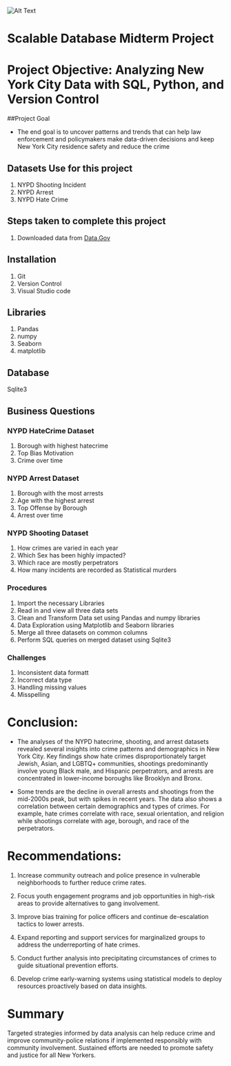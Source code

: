 
![Alt Text](https://cdn.jwplayer.com/v2/media/BBbS6k6I/poster.jpg?width=720)

# Scalable Database Midterm Project

# Project Objective: Analyzing New York City Data with SQL, Python, and Version Control

##Project Goal
- The end goal is to uncover patterns and trends that can help law enforcement and policymakers make data-driven decisions and keep New York City residence safety and reduce the crime

## Datasets Use for this project 

1. NYPD Shooting Incident
2. NYPD Arrest
3. NYPD Hate Crime

## Steps taken to complete this project

1. Downloaded data from [Data.Gov](https://catalog.data.gov/dataset/?organization=city-of-new-york)

## Installation
1. Git
2. Version Control
3. Visual Studio code

## Libraries
1. Pandas
2. numpy
3. Seaborn
4. matplotlib

## Database
Sqlite3

## Business Questions

### NYPD HateCrime Dataset
1. Borough with highest hatecrime
2. Top Bias Motivation
3. Crime over time

### NYPD Arrest Dataset
1. Borough with the most arrests
2. Age with the highest arrest
3. Top Offense by Borough
4. Arrest over time

### NYPD Shooting Dataset
1. How crimes are varied in each year
2. Which Sex has been highly impacted?
3. Which race are mostly perpetrators 
4. How many incidents are recorded as Statistical murders

### Procedures
1. Import the necessary Libraries
2. Read in and view all three data sets
3. Clean and Transform Data set using Pandas and numpy libraries
4. Data Exploration using Matplotlib and Seaborn libraries
5. Merge all three datasets on common columns
6. Perform SQL queries on merged dataset using Sqlite3

### Challenges
1. Inconsistent data formatt
2. Incorrect data type
3. Handling missing values
4. Misspelling

# Conclusion:

- The analyses of the NYPD hatecrime, shooting, and arrest datasets revealed several insights into crime patterns and demographics in New York City. Key findings show hate crimes disproportionately target Jewish, Asian, and LGBTQ+ communities, shootings predominantly involve young Black male, and Hispanic perpetrators, and arrests are concentrated in lower-income boroughs like Brooklyn and Bronx.

- Some trends are the decline in overall arrests and shootings from the mid-2000s peak, but with spikes in recent years. The data also shows a correlation between certain demographics and types of crimes. For example, hate crimes correlate with race, sexual orientation, and religion while shootings correlate with age, borough, and race of the perpetrators.

# Recommendations:
1. Increase community outreach and police presence in vulnerable neighborhoods to further reduce crime rates.

2. Focus youth engagement programs and job opportunities in high-risk areas to provide alternatives to gang involvement.

3. Improve bias training for police officers and continue de-escalation tactics to lower arrests.

4. Expand reporting and support services for marginalized groups to address the underreporting of hate crimes.

5. Conduct further analysis into precipitating circumstances of crimes to guide situational prevention efforts.

6. Develop crime early-warning systems using statistical models to deploy resources proactively based on data insights.

# Summary
Targeted strategies informed by data analysis can help reduce crime and improve community-police relations if implemented responsibly with community involvement. Sustained efforts are needed to promote safety and justice for all New Yorkers.
   
